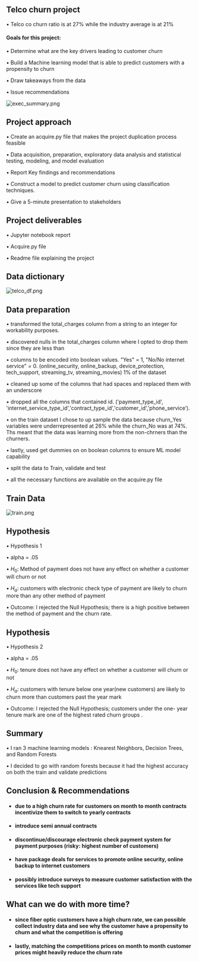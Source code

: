 ## Telco churn project
• Telco co churn ratio is at 27% while the industry average is at 21%

#### Goals for this project:

• Determine what are the key drivers leading to customer churn

• Build a Machine learning model that is able to predict customers with a propensity to churn

• Draw takeaways from the data

• Issue recommendations


![exec_summary.png](https://raw.githubusercontent.com/lincolnmuriithi11/Project_Classification/c76b2fab4f4ae24fd218c9fcd0e75912af16ba37/exec_summary.png)

## Project approach
• Create an acquire.py file that makes the project duplication process feasible

• Data acquisition, preparation, exploratory data analysis and statistical testing, modeling, and model evaluation

• Report Key findings and recommendations

• Construct a model to predict customer churn using classification
techniques.

• Give a 5-minute presentation to stakeholders

## Project deliverables
• Jupyter notebook report

• Acquire.py file

• Readme file explaining the project

## Data dictionary
![telco_df.png](https://raw.githubusercontent.com/lincolnmuriithi11/Project_Classification/main/data_info.png)

## Data preparation
• transformed the total_charges column from a string to an integer for workability purposes.

• discovered nulls in the total_charges column where I opted to drop them since they are less than

• columns to be encoded into boolean values. "Yes" = 1, "No/No internet service" = 0. (online_security, online_backup, device_protection, tech_support, streaming_tv, streaming_movies)
1% of the dataset

• cleaned up some of the columns that had spaces and replaced them with an underscore

• dropped all the columns that contained id. ('payment_type_id',
'internet_service_type_id','contract_type_id','customer_id','phone_service’).

• on the train dataset I chose to up sample the data because churn_Yes variables were underrepresented at 26% while the churn_No was at 74%. Ths meant that the data was learning more from the non-chrners than the churners.

• lastly, used get dummies on on boolean columns to ensure ML model capability

• split the data to Train, validate and test

• all the necessary functions are available on the acquire.py file

## Train Data
![train.png](https://raw.githubusercontent.com/lincolnmuriithi11/Project_Classification/main/train_info.png)

## Hypothesis

• Hypothesis 1

• alpha = .05

• $H_0$: Method of payment does not have any effect on whether a customer will churn or not

• $H_a$: customers with electronic check type of payment are likely to churn more than any other method of payment

• Outcome: I rejected the Null Hypothesis; there is a high positive between the method of payment and the churn rate.

## Hypothesis

• Hypothesis 2

• alpha = .05

• $H_0$: tenure does not have any effect on whether a customer will churn or not

• $H_a$: customers with tenure below one year(new customers) are likely to churn more than customers past the year mark

• Outcome: I rejected the Null Hypothesis; customers under the one- year tenure mark are one of the highest rated churn groups .

## Summary

• I ran 3 machine learning models : Knearest Neighbors, Decision Trees, and Random Forests

• I decided to go with random forests because it had the highest accuracy on both the train and validate predictions

## Conclusion & Recommendations

- #### due to a high churn rate for customers on month to month contracts incentivize them to switch to yearly contracts
- #### introduce semi annual contracts

- #### discontinue/discourage electronic check payment system for payment purposes (risky: highest number of customers)

- #### have package deals for services to  promote online security, online backup to internet customers

- #### possibly introduce surveys to measure customer satisfaction with the services like tech support




## What can we do with more time?
- #### since fiber optic customers have a high churn rate, we can possible collect industry data and see why the customer have a propensity to churn and what the competition is offering 

- #### lastly, matching the competitions prices on month to month customer prices might heavily reduce the churn rate
